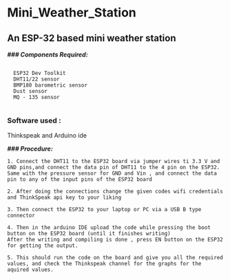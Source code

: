 # Mini_Weather_Station

## An ESP-32 based mini weather station 

***### Components Required:***
```

  ESP32 Dev Toolkit
  DHT11/22 sensor
  BMP180 barometric sensor
  Dust sensor
  MQ - 135 sensor
  
```
### Software used :
Thinkspeak and Arduino ide

***### Procedure:***
```
1. Connect the DHT11 to the ESP32 board via jumper wires ti 3.3 V and GND pins,and connect the data pin of DHT11 to the 4 pin on the ESP32.
Same with the pressure sensor for GND and Vin , and connect the data pin to any of the input pins of the ESP32 board

2. After doing the connections change the given codes wifi credentials and ThinkSpeak api key to your liking

3. Then connect the ESP32 to your laptop or PC via a USB B type connector

4. Then in the arduino IDE upload the code while pressing the boot button on the ESP32 board (until it finishes writing)
After the writing and compiling is done , press EN button on the ESP32 for getting the output.

5. This should run the code on the board and give you all the required values, and check the Thinkspeak channel for the graphs for the aquired values.

```
